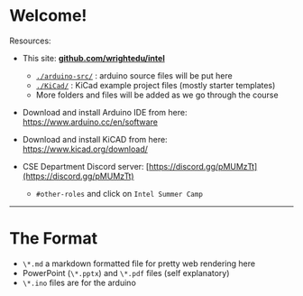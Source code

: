 # Welcome!

Resources:

* This site: [**github.com/wrightedu/intel**](github.com/wrightedu/intel)
  * [`./arduino-src/`](arduino-src/README.md) : arduino source files will be put here
  * [`./KiCad/`](KiCad/README.md) : KiCad example project files (mostly starter templates)
  * More folders and files will be added as we go through the course

* Download and install Arduino IDE from here: https://www.arduino.cc/en/software
* Download and install KiCAD from here: https://www.kicad.org/download/
* CSE Department Discord server: [https://discord.gg/pMUMzTt](https://discord.gg/pMUMzTt)
  * `#other-roles` and click on `Intel Summer Camp`

---

# The Format

* `\*.md` a markdown formatted file for pretty web rendering here
* PowerPoint (`\*.pptx`) and `\*.pdf` files (self explanatory)
* `\*.ino` files are for the arduino

